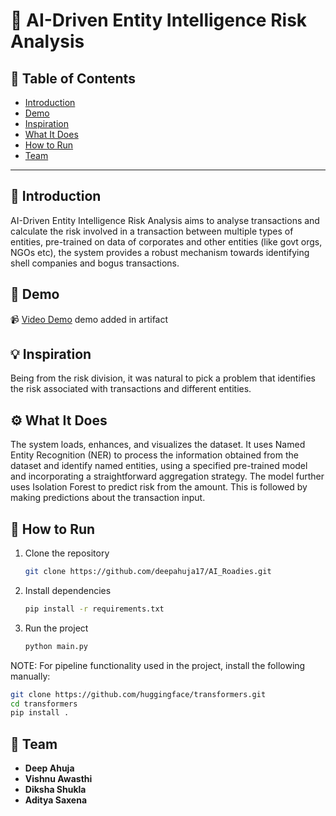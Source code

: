 # 🚀 AI-Driven Entity Intelligence Risk Analysis

## 📌 Table of Contents
- [Introduction](#introduction)
- [Demo](#demo)
- [Inspiration](#inspiration)
- [What It Does](#what-it-does)
- [How to Run](#how-to-run)
- [Team](#team)

---

## 🎯 Introduction
AI-Driven Entity Intelligence Risk Analysis aims to analyse transactions and calculate the risk involved in a transaction between multiple types of
entities, pre-trained on data of corporates and other entities (like govt orgs, NGOs etc), the system provides a robust mechanism towards identifying
shell companies and bogus transactions. 

## 🎥 Demo
📹 [Video Demo](#) demo added in artifact  

## 💡 Inspiration
Being from the risk division, it was natural to pick a problem that identifies the risk associated with transactions and different entities.

## ⚙️ What It Does
The system loads, enhances, and visualizes the dataset. It uses Named Entity Recognition (NER) to process the information obtained from the dataset
and identify named entities, using a specified pre-trained model and incorporating a straightforward aggregation strategy. The model further uses
Isolation Forest to predict risk from the amount. This is followed by making predictions about the transaction input. 

## 🏃 How to Run
1. Clone the repository  
   ```sh
   git clone https://github.com/deepahuja17/AI_Roadies.git
   ```
2. Install dependencies  
   ```sh
   pip install -r requirements.txt
   ```
3. Run the project  
   ```sh
   python main.py
   ```

NOTE: For pipeline functionality used in the project, install the following manually:
 ```sh
git clone https://github.com/huggingface/transformers.git
cd transformers
pip install .
```

## 👥 Team
- **Deep Ahuja**
- **Vishnu Awasthi**
- **Diksha Shukla**
- **Aditya Saxena**

